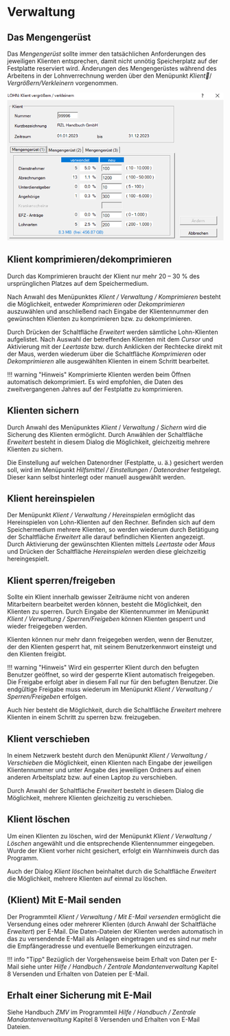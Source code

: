 # Verwaltung

## Das Mengengerüst

Das *Mengengerüst* sollte immer den tatsächlichen Anforderungen des jeweiligen Klienten entsprechen, damit nicht unnötig Speicherplatz auf der Festplatte reserviert wird. Änderungen des Mengengerüstes während des Arbeitens in der Lohnverrechnung werden über den Menüpunkt *Klient*/ *Vergrößern/Verkleinern* vorgenommen.

![Image](<img/image245.png>)

## Klient komprimieren/dekomprimieren

Durch das Komprimieren braucht der Klient nur mehr 20 – 30 % des ursprünglichen Platzes auf dem Speichermedium.

Nach Anwahl des Menüpunktes *Klient / Verwaltung / Komprimieren* besteht die Möglichkeit, entweder *Komprimieren* oder *Dekomprimieren* auszuwählen und anschließend nach Eingabe der Klientennummer den gewünschten Klienten zu komprimieren bzw. zu dekomprimieren.

Durch Drücken der Schaltfläche *Erweitert* werden sämtliche Lohn-Klienten aufgelistet. Nach Auswahl der betreffenden Klienten mit dem *Cursor* und Aktivierung mit der *Leertaste* bzw. durch Anklicken der Rechtecke direkt mit der Maus, werden wiederum über die Schaltfläche *Komprimieren* oder *Dekomprimieren* alle ausgewählten Klienten in einem Schritt bearbeitet.

!!! warning "Hinweis"
    Komprimierte Klienten werden beim Öffnen automatisch dekomprimiert. Es wird empfohlen, die Daten des zweitvergangenen Jahres auf der Festplatte zu komprimieren.

## Klienten sichern

Durch Anwahl des Menüpunktes *Klient* / *Verwaltung* / *Sichern* wird die Sicherung des Klienten ermöglicht. Durch Anwählen der Schaltfläche *Erweitert* besteht in diesem Dialog die Möglichkeit, gleichzeitig mehrere Klienten zu sichern.

Die Einstellung auf welchen Datenordner (Festplatte, u. ä.) gesichert werden soll, wird im Menüpunkt *Hilfsmittel / Einstellungen / Datenordner* festgelegt. Dieser kann selbst hinterlegt oder manuell ausgewählt werden.

## Klient hereinspielen

Der Menüpunkt *Klient / Verwaltung / Hereinspielen* ermöglicht das Hereinspielen von Lohn-Klienten auf den Rechner. Befinden sich auf dem Speichermedium mehrere Klienten, so werden wiederum durch Betätigung der Schaltfläche *Erweitert* alle darauf befindlichen Klienten angezeigt. Durch Aktivierung der gewünschten Klienten mittels *Leertaste* oder *Maus* und Drücken der Schaltfläche *Hereinspielen* werden diese gleichzeitig hereingespielt.

## Klient sperren/freigeben

Sollte ein Klient innerhalb gewisser Zeiträume nicht von anderen Mitarbeitern bearbeitet werden können, besteht die Möglichkeit, den Klienten zu sperren. Durch Eingabe der Klientennummer im Menüpunkt *Klient / Verwaltung / Sperren/Freigeben* können Klienten gesperrt und wieder freigegeben werden.

Klienten können nur mehr dann freigegeben werden, wenn der Benutzer, der den Klienten gesperrt hat, mit seinem Benutzerkennwort einsteigt und den Klienten freigibt.

!!! warning "Hinweis"
    Wird ein gesperrter Klient durch den befugten Benutzer geöffnet, so wird der gesperrte Klient automatisch freigegeben. Die Freigabe erfolgt aber in diesem Fall nur für den befugten Benutzer. Die endgültige Freigabe muss wiederum im Menüpunkt *Klient / Verwaltung / Sperren/Freigeben* erfolgen.

Auch hier besteht die Möglichkeit, durch die Schaltfläche *Erweitert* mehrere Klienten in einem Schritt zu sperren bzw. freizugeben.

## Klient verschieben

In einem Netzwerk besteht durch den Menüpunkt *Klient / Verwaltung / Verschieben* die Möglichkeit, einen Klienten nach Eingabe der jeweiligen Klientennummer und unter Angabe des jeweiligen Ordners auf einen anderen Arbeitsplatz bzw. auf einen Laptop zu verschieben.

Durch Anwahl der Schaltfläche *Erweitert* besteht in diesem Dialog die Möglichkeit, mehrere Klienten gleichzeitig zu verschieben.

## Klient löschen

Um einen Klienten zu löschen, wird der Menüpunkt *Klient / Verwaltung / Löschen* angewählt und die entsprechende Klientennummer eingegeben. Wurde der Klient vorher nicht gesichert, erfolgt ein Warnhinweis durch das Programm.

Auch der Dialog *Klient löschen* beinhaltet durch die Schaltfläche *Erweitert* die Möglichkeit, mehrere Klienten auf einmal zu löschen.

## (Klient) Mit E-Mail senden

Der Programmteil *Klient / Verwaltung / Mit E-Mail versenden* ermöglicht die Versendung eines oder mehrerer Klienten (durch Anwahl der Schaltfläche *Erweitert*) per E-Mail. Die Daten-Dateien der Klienten werden automatisch in das zu versendende E-Mail als Anlagen eingetragen und es sind nur mehr die Empfängeradresse und eventuelle Bemerkungen einzutragen.

!!! info "Tipp"
    Bezüglich der Vorgehensweise beim Erhalt von Daten per E-Mail siehe unter *Hilfe / Handbuch / Zentrale Mandantenverwaltung* Kapitel 8 Versenden und Erhalten von Dateien per E-Mail.

## Erhalt einer Sicherung mit E-Mail

Siehe Handbuch *ZMV* im Programmteil *Hilfe / Handbuch / Zentrale Mandantenverwaltung* Kapitel 8 Versenden und Erhalten von E-Mail Dateien.